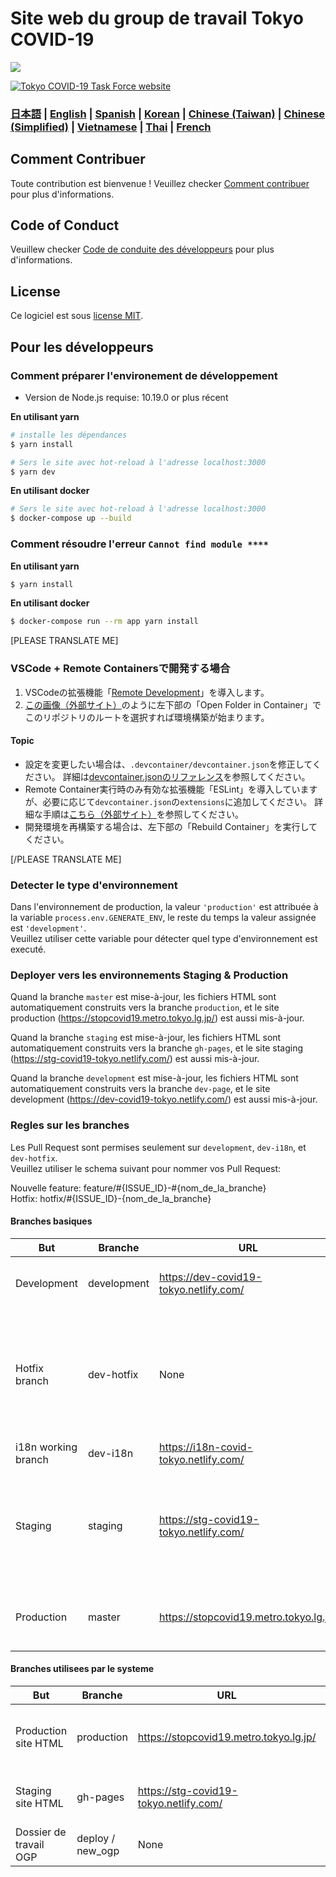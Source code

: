 # Site web du group de travail Tokyo COVID-19

![](https://github.com/tokyo-metropolitan-gov/covid19/workflows/production%20deploy/badge.svg)

[![Tokyo COVID-19 Task Force website](https://user-images.githubusercontent.com/1301149/75629392-1d19d900-5c25-11ea-843d-2d4376e3a560.png)](https://stopcovid19.metro.tokyo.lg.jp/)


### [日本語](./README.md) | [English](./README_EN.md) | [Spanish](./README_ES.md) | [Korean](./README_KO.md) | [Chinese (Taiwan)](./README_ZH_TW.md) | [Chinese (Simplified)](./README_ZH_CN.md) | [Vietnamese](./README_VI.md) | [Thai](./README_TH.md) | [French](./README_FR.md)


## Comment Contribuer

Toute contribution est bienvenue !
Veuillez checker [Comment contribuer](./.github/CONTRIBUTING_FR.md) pour plus d'informations.

## Code of Conduct

Veuillew checker [Code de conduite des développeurs](./.github/CODE_OF_CONDUCT_FR.md) pour plus d'informations.

## License
Ce logiciel est sous [license MIT](./LICENSE.txt).

## Pour les développeurs

### Comment préparer l'environement de développement

- Version de Node.js requise: 10.19.0 or plus récent

**En utilisant yarn**
```bash
# installe les dépendances
$ yarn install

# Sers le site avec hot-reload à l'adresse localhost:3000
$ yarn dev
```

**En utilisant docker**
```bash
# Sers le site avec hot-reload à l'adresse localhost:3000
$ docker-compose up --build
```

### Comment résoudre l'erreur `Cannot find module ****`

**En utilisant yarn**
```bash
$ yarn install
```

**En utilisant docker**
```bash
$ docker-compose run --rm app yarn install
```

[PLEASE TRANSLATE ME]
### VSCode + Remote Containersで開発する場合

1. VSCodeの拡張機能「[Remote Development](https://marketplace.visualstudio.com/items?itemName=ms-vscode-remote.vscode-remote-extensionpack)」を導入します。
2. [この画像（外部サイト）](https://code.visualstudio.com/docs/remote/containers#_quick-start-try-a-dev-container)のように左下部の「Open Folder in Container」でこのリポジトリのルートを選択すれば環境構築が始まります。

#### Topic
- 設定を変更したい場合は、`.devcontainer/devcontainer.json`を修正してください。
詳細は[devcontainer.jsonのリファレンス](https://code.visualstudio.com/docs/remote/containers#_devcontainerjson-reference)を参照してください。
- Remote Container実行時のみ有効な拡張機能「ESLint」を導入していますが、必要に応じて`devcontainer.json`の`extensions`に追加してください。
詳細な手順は[こちら（外部サイト）](https://code.visualstudio.com/docs/remote/containers#_managing-extensions)を参照してください。
- 開発環境を再構築する場合は、左下部の「Rebuild Container」を実行してください。

[/PLEASE TRANSLATE ME]

### Detecter le type d'environnement

Dans l'environnement de production, la valeur `'production'` est attribuée à la variable `process.env.GENERATE_ENV`, le reste du temps la valeur assignée est `'development'`.  
Veuillez utiliser cette variable pour détecter quel type d'environnement est executé.

### Deployer vers les environnements Staging & Production

Quand la branche `master` est mise-à-jour, les fichiers HTML sont automatiquement construits vers la branche `production`,
et le site production (https://stopcovid19.metro.tokyo.lg.jp/) est aussi mis-à-jour.

Quand la branche `staging` est mise-à-jour, les fichiers HTML sont automatiquement construits vers la branche `gh-pages`,
et le site staging (https://stg-covid19-tokyo.netlify.com/) est aussi mis-à-jour.

Quand la branche `development` est mise-à-jour, les fichiers HTML sont automatiquement construits vers la branche `dev-page`,
et le site development (https://dev-covid19-tokyo.netlify.com/) est aussi mis-à-jour.

### Regles sur les branches

Les Pull Request sont permises seulement sur `development`, `dev-i18n`, et `dev-hotfix`.  
Veuillez utiliser le schema suivant pour nommer vos Pull Request:

Nouvelle feature: feature/#{ISSUE_ID}-#{nom_de_la_branche}  
Hotfix: hotfix/#{ISSUE_ID}-{nom_de_la_branche}

#### Branches basiques

| But | Branche | URL | Notes |
| ---- | -------- | ---- | ---- |
| Development | development | https://dev-covid19-tokyo.netlify.com/| Branche de base. Faites votre Pull Request ici. |
| Hotfix branch | dev-hotfix | None | Fixs qui devraient etre appliques a l'environnement de production rapidement. Utilisez cette branche si demande par l'administrateur. |
| i18n working branch | dev-i18n | https://i18n-covid-tokyo.netlify.com/ | Branche temporaire. |
| Staging | staging | https://stg-covid19-tokyo.netlify.com/ | Pour confirmation avant production. Pull request d'utilisateurs non-admin sont defendues. |
Production | master | https://stopcovid19.metro.tokyo.lg.jp/ | Pull request d'utilisateurs non-admin sont defendues. |

#### Branches utilisees par le systeme

| But | Branche | URL | Notes |
| ---- | -------- | ---- | ---- |
| Production site HTML | production | https://stopcovid19.metro.tokyo.lg.jp/ | Place ou les pages HTML statiques sont stockees. |
| Staging site HTML | gh-pages | https://stg-covid19-tokyo.netlify.com/ | Ou trouver l'HTML statiquement construit. |
| Dossier de travail OGP | deploy / new_ogp | None | Pour mettre a jour OGP |
